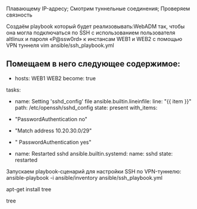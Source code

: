 Плавающему IP-адресу;
Смотрим туннельные соединения;
Проверяем связность

Создаём playbook который будет реализовывать:WebADM так, чтобы она могла подключаться по SSH с использованием пользователя altlinux и пароля «P@ssw0rd» к инстансам WEB1 и WEB2 с помощью VPN туннеля
vim ansible/ssh_playbook.yml

Помещаем в него следующее содержимое:
---
- hosts: WEB1 WEB2
become: true

tasks:
- name: Setting 'sshd_config' file
ansible.builtin.lineinfile:
line: "{{ item }}"
path: /etc/openssh/sshd_config
state: present
with_items:
- "PasswordAuthentication no"
- "Match address 10.20.30.0/29"
- " PasswordAuthentication yes"

- name: Restarted sshd
ansible.builtin.systemd:
name: sshd
state: restarted

Запускаем playbook-сценарий для настройки SSH по VPN-туннелю:
ansible-playbook -i ansible/inventory ansible/ssh_playbook.yml

apt-get install tree

tree
